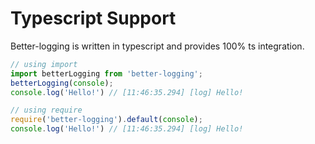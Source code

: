 # Typescript Support

Better-logging is written in typescript and provides 100% ts integration.

```typescript
// using import
import betterLogging from 'better-logging';
betterLogging(console);
console.log('Hello!') // [11:46:35.294] [log] Hello!
```

```typescript
// using require
require('better-logging').default(console);
console.log('Hello!') // [11:46:35.294] [log] Hello!
```
